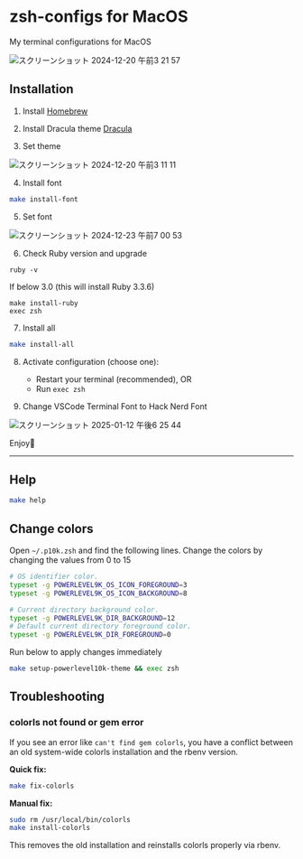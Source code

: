 # zsh-configs for MacOS

My terminal configurations for MacOS

![スクリーンショット 2024-12-20 午前3 21 57](https://github.com/user-attachments/assets/5baaf1cf-6ce7-4928-979f-5a41f844eb93)

## Installation

1. Install [Homebrew](https://brew.sh/)

2. Install Dracula theme [Dracula](https://draculatheme.com/terminal)

3. Set theme

  ![スクリーンショット 2024-12-20 午前3 11 11](https://github.com/user-attachments/assets/f147598e-4472-40de-b719-00a62a13078a)

4. Install font

```bash
make install-font
```

5. Set font

  ![スクリーンショット 2024-12-23 午前7 00 53](https://github.com/user-attachments/assets/702ae15b-ab74-48e0-9b57-204608735713)

6. Check Ruby version and upgrade
```
ruby -v
```

If below 3.0 (this will install Ruby 3.3.6)
```
make install-ruby
exec zsh
```

7. Install all

```bash
make install-all
```

8. Activate configuration (choose one):
   - Restart your terminal (recommended), OR
   - Run `exec zsh`

9. Change VSCode Terminal Font to Hack Nerd Font

![スクリーンショット 2025-01-12 午後6 25 44](https://github.com/user-attachments/assets/50d8535c-4a22-43c9-9775-07ff7b40fabf)

Enjoy🎉

---

## Help

```bash
make help
```

## Change colors
Open `~/.p10k.zsh` and find the following lines. Change the colors by changing the values from 0 to 15
```bash
# OS identifier color.
typeset -g POWERLEVEL9K_OS_ICON_FOREGROUND=3
typeset -g POWERLEVEL9K_OS_ICON_BACKGROUND=8

# Current directory background color.
typeset -g POWERLEVEL9K_DIR_BACKGROUND=12
# Default current directory foreground color.
typeset -g POWERLEVEL9K_DIR_FOREGROUND=0
```

Run below to apply changes immediately
```bash
make setup-powerlevel10k-theme && exec zsh
```

## Troubleshooting

### colorls not found or gem error
If you see an error like `can't find gem colorls`, you have a conflict between an old system-wide colorls installation and the rbenv version.

**Quick fix:**
```bash
make fix-colorls
```

**Manual fix:**
```bash
sudo rm /usr/local/bin/colorls
make install-colorls
```

This removes the old installation and reinstalls colorls properly via rbenv.

